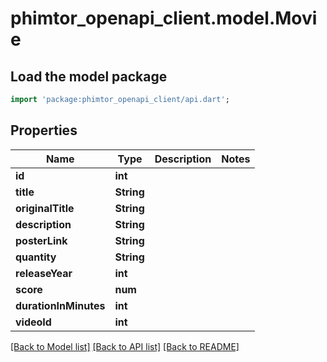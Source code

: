 # phimtor_openapi_client.model.Movie

## Load the model package
```dart
import 'package:phimtor_openapi_client/api.dart';
```

## Properties
Name | Type | Description | Notes
------------ | ------------- | ------------- | -------------
**id** | **int** |  | 
**title** | **String** |  | 
**originalTitle** | **String** |  | 
**description** | **String** |  | 
**posterLink** | **String** |  | 
**quantity** | **String** |  | 
**releaseYear** | **int** |  | 
**score** | **num** |  | 
**durationInMinutes** | **int** |  | 
**videoId** | **int** |  | 

[[Back to Model list]](../README.md#documentation-for-models) [[Back to API list]](../README.md#documentation-for-api-endpoints) [[Back to README]](../README.md)


